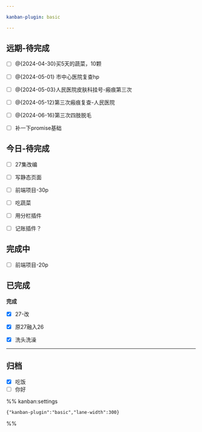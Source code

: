 ```yaml
---

kanban-plugin: basic

---
```


## 远期-待完成

- [ ] @{2024-04-30}买5天的蔬菜，10颗
- [ ] @{2024-05-01} 市中心医院复查hp
- [ ] @{2024-05-03}人民医院皮肤科挂号-瘢痕第三次
- [ ] @{2024-05-12}第三次瘢痕复查-人民医院
- [ ] @{2024-06-16}第三次四肢脱毛
- [ ] 补一下promise基础


## 今日-待完成

- [ ] 27集改编
- [ ] 写静态页面
- [ ] 前端项目-30p
- [ ] 吃蔬菜
- [ ] 用分栏插件
- [ ] 记账插件？


## 完成中

- [ ] 前端项目-20p


## 已完成

**完成**
- [x] 27-改
- [x] 原27融入26
- [x] 洗头洗澡


***

## 归档

- [x] 吃饭
- [ ] 你好

%% kanban:settings
```
{"kanban-plugin":"basic","lane-width":300}
```
%%